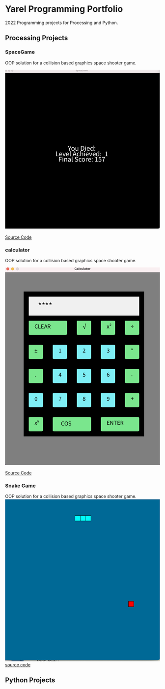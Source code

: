 # Yarel Programming Portfolio

2022 Programming projects for Processing and Python.

## Processing Projects 

### SpaceGame
OOP solution for a collision based graphics space shooter game. 

![SpaceGame](https://github.com/huevosucker/programmingproject/blob/gh-pages/images/spacegame.png?raw=true)

[Source Code](https://github.com/huevosucker/programmingproject/blob/gh-pages/slc/SpaceGame%202.zip)

### calculator
OOP solution for a collision based graphics space shooter game. 

![calculator](https://github.com/huevosucker/programmingproject/blob/gh-pages/images/Screen%20Shot%202022-03-07%20at%208.33.39%20AM.png)

[Source Code](https://github.com/huevosucker/programmingproject/blob/gh-pages/slc/Calculator.zip)

### Snake Game
OOP solution for a collision based graphics space shooter game. 
![snek game](https://github.com/huevosucker/programmingproject/blob/gh-pages/images/Screen%20Shot%202022-05-23%20at%207.53.25%20AM.png)
[source code](https://github.com/huevosucker/programmingproject/blob/gh-pages/slc/txt/snake)



## Python Projects
